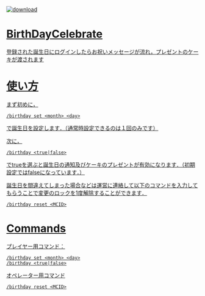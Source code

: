 <a href="https://github.com/hinaplugin/BirthDayCelebrate/releases"><img alt="download" src="https://img.shields.io/github/downloads/hinaplugin/BirthDayCelebrate/total?color=blue">
# BirthDayCelebrate
登録された誕生日にログインしたらお祝いメッセージが流れ，プレゼントのケーキが渡されます

# 使い方
まず初めに，
```
/birthday set <month> <day>
```
で誕生日を設定します．（通常時設定できるのは１回のみです）

次に，
```
/birthday <true|false>
```
でtrueを選ぶと誕生日の通知及びケーキのプレゼントが有効になります．（初期設定ではfalseになっています．）

誕生日を間違えてしまった場合などは運営に連絡して以下のコマンドを入力してもらうことで変更のロックを1度解除することができます．
```
/birthday reset <MCID>
```

# Commands
プレイヤー用コマンド：
```
/birthday set <month> <day>
/birthday <true|false>
```
オペレーター用コマンド
```
/birthday reset <MCID>
```
